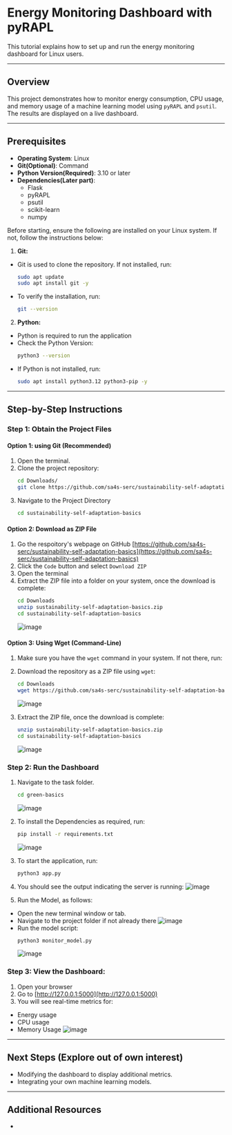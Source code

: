 # Energy Monitoring Dashboard with pyRAPL

This tutorial explains how to set up and run the energy monitoring dashboard for Linux users.

---

## Overview

This project demonstrates how to monitor energy consumption, CPU usage, and memory usage of a machine learning model using `pyRAPL` and `psutil`. The results are displayed on a live dashboard.

---

## Prerequisites

- **Operating System**: Linux
- **Git(Optional)**: Command
- **Python Version(Required)**: 3.10 or later
- **Dependencies(Later part)**:
  - Flask
  - pyRAPL
  - psutil
  - scikit-learn
  - numpy
 
Before starting, ensure the following are installed on your Linux system. If not, follow the instructions below:

1. **Git:**
  - Git is used to clone the repository. If not installed, run:
    ```bash
    sudo apt update
    sudo apt install git -y
    ```
  - To verify the installation, run:
    ```bash
    git --version
    ```
    
2. **Python:**
  - Python is required to run the application
  - Check the Python Version:
    ```bash
    python3 --version
    ```
  - If Python is not installed, run:
    ```bash
    sudo apt install python3.12 python3-pip -y
    ```
---

## Step-by-Step Instructions

### Step 1: Obtain the Project Files

#### Option 1: using Git (Recommended)

1. Open the terminal.
2. Clone the project repository:
   ```bash
   cd Downloads/
   git clone https://github.com/sa4s-serc/sustainability-self-adaptation-basics.git
   ```
3. Navigate to the Project Directory
   ```bash
   cd sustainability-self-adaptation-basics
   ```

#### Option 2: Download as ZIP File

1. Go the respoitory's webpage on GitHub [https://github.com/sa4s-serc/sustainability-self-adaptation-basics](https://github.com/sa4s-serc/sustainability-self-adaptation-basics)
2. Click the `Code` button and select `Download ZIP`
3. Open the terminal
4. Extract the ZIP file into a folder on your system, once the download is complete:
   ```bash
   cd Downloads
   unzip sustainability-self-adaptation-basics.zip
   cd sustainability-self-adaptation-basics
   ```
   ![image](https://github.com/user-attachments/assets/d4c3a401-ee8a-4f2d-b749-3b2add491613)

#### Option 3: Using Wget (Command-Line)

1. Make sure you have the `wget` command in your system. If not there, run:
2. Download the repository as a ZIP file using `wget`:
   ```bash
   cd Downloads
   wget https://github.com/sa4s-serc/sustainability-self-adaptation-basics/archive/main.zip -O sustainability-self-adaptation-basics.zip
   ```
   ![image](https://github.com/user-attachments/assets/4bad6b18-6f07-4ba8-9c5f-0c6cc9b49ca3)

4. Extract the ZIP file, once the download is complete:
   ```bash
   unzip sustainability-self-adaptation-basics.zip
   cd sustainability-self-adaptation-basics
   ```
   ![image](https://github.com/user-attachments/assets/d4c3a401-ee8a-4f2d-b749-3b2add491613)

### Step 2: Run the Dashboard

1. Navigate to the task folder.
   ```bash
   cd green-basics
   ```
   ![image](https://github.com/user-attachments/assets/fd4aaefb-c18b-47c4-8ddc-05dc34bd6e58)

2. To install the Dependencies as required, run:
   ```bash
   pip install -r requirements.txt
   ```
   ![image](https://github.com/user-attachments/assets/503f06fc-789a-41b1-ae2b-566668b1f403)

3. To start the application, run:
   ```bash
   python3 app.py
   ```
4. You should see the output indicating the server is running:
   ![image](https://github.com/user-attachments/assets/edae9a80-5ff7-4281-ac8b-f6377ce3c16f)

5. Run the Model, as follows:
  - Open the new terminal window or tab.
  - Navigate to the project folder if not already there
    ![image](https://github.com/user-attachments/assets/fd4aaefb-c18b-47c4-8ddc-05dc34bd6e58)
  - Run the model script:
    ```bash
    python3 monitor_model.py
    ```
    ![image](https://github.com/user-attachments/assets/61261a9e-1cd2-4279-ba46-002a056b3e43)

### Step 3: View the Dashboard:

1. Open your browser
2. Go to [http://127.0.0.1:5000](http://127.0.0.1:5000)
3. You will see real-time metrics for:
  - Energy usage
  - CPU usage
  - Memory Usage
    ![image](https://github.com/user-attachments/assets/ba911074-ef47-4f7b-9688-ae851086d7b2)

---

## Next Steps (Explore out of own interest)

- Modifying the dashboard to display additional metrics.
- Integrating your own machine learning models.

---

## Additional Resources

- 

